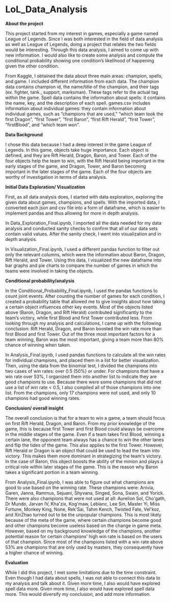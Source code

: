 # LoL_Data_Analysis

**About the project**

This project started from my interest in games, especially a game named League of Legends. Since I was both interested in the field of data analysis as well as League of Legends, doing a project that relates the two fields would be interesting. Through this data analysis, I aimed to come up with new information. I would also like to create some analysis and compute the conditional probability showing one condition’s likelihood of happening given the other condition. 

From Kaggle, I obtained the data about three main areas: champion, spells, and game. I included different information from each data. The champion data contains champion id, the name/title of the champion, and their tags (ex. fighter, tank., support, marksman). These tags refer to the actual tag within the game. Spell data contains the information about spells: it contains the name, key, and the description of each spell. games.csv includes information about individual games: they contain information about individual games, such as “champions that are used,” “which team took the first Dragon”, “first Tower”, “first Baron”, “first Rift Herald”, “first Tower”, “firstBlood”, and “which team won”. 

**Data Background**

I chose this data because I had a deep interest in the game League of Legends. In this game, objects take huge importance. Each object is defined, and they are Rift Herald, Dragon, Baron, and Tower. Each of the four objects help the team to win, with the Rift Herald being important in the early stages of the game, and Dragon, Tower, and Baron becoming important in the later stages of the game. Each of the four objects are worthy of investigation in terms of data analysis. 

**Initial Data Exploration/ Visualization**

First, as all data analysis does, I started with data exploration, exploring the given data about games, champions, and spells. With the imported data, I converted each json and csv file into a form of dataframe, which is easier to implement pandas and thus allowing for more in depth analysis.

In Data_Exploration_Final.ipynb, I imported all the data needed for my data analysis and conducted sanity checks to confirm that all of our data sets contain valid values. After the sanity check, I went into visualization and in depth analysis. 

In Visualization_Final.ipynb, I used a different pandas function to filter out only the relevant columns, which were the information about Baron, Dragon, Rift Herald, and Tower. Using this data, I visualized the new dataframe into bar graphs and pie charts to compare the number of games in which the teams were involved in taking the objects. 

**Conditional probability/analysis**

In the Conditional_Probability_Final.ipynb, I used the pandas functions to count joint events. After counting the number of games for each condition, I created a probability table that allowed me to give insights about how taking a certain object influences other key events. Most of the objects listed above (Baron, Dragon, and Rift Herald) contributed significantly to the team’s victory, while first Blood and first Tower contributed less. From looking through my analysis and calculations, I came up with the following conclusion: Rift Herald, Dragon, and Baron boosted the win rate more than first Blood and first Tower. Out of the three most important factors for a team winning, Baron was the most important, giving a team more than 80% chance of winning when taken. 

In Analysis_Final.ipynb, I used pandas functions to calculate all the win rates for individual champions, and placed them in a list for better visualization. Then, using the data from the binomial test, I divided the champions into two cases of win rates: over 0.5 (50%) or under. For champions that have a win rate over 53%, I organized them into another list to indicate they are good champions to use. Because there were some champions that did not use a list of win rate < 0.5, I also compiled all of those champions into one list. From the champions, only 17 champions were not used, and only 10 champions had good winning rates. 

**Conclusion/ overall insight**

The overall conclusion is that for a team to win a game, a team should focus on first Rift Herald, Dragon, and Baron. From my prior knowledge of the game, this is because first Tower and first Blood could always be overcome in the middle stages of the game. Even if a team takes first Blood, winning a certain lane, the opponent team always has a chance to win the other lanes and flip the tides of the game. This also applies to the first Tower. However, Rift Herald or Dragon is an object that could be used to lead the team into victory. This makes them more dominant in strategizing the team's victory. In the case of Baron, this object boosts the ability of the minion and plays a critical role within later stages of the game. This is the reason why Baron takes a significant portion in a team winning. 

From Analysis_Final.ipynb, I was able to figure out what champions are good to use based on the winning rate. These champions were: Anivia, Garen, Janna, Rammus, Sejuani, Shyvana, Singed, Sona, Swain, and Yorick. There were also champions that were not used at all: Aurelion Sol, Cho'gath, Dr Mundo, Jarvan IV, Kha'zix, Kog'maw, Leblanc, Lee Sin, Master Yi, Miss Fortune, Monkey King, None, Rek'Sai, Tahm Kench, Twisted Fate, Vel'koz, and XinZhao turned out to be the unpopular champions. This is most likely because of the meta of the game, where certain champions become good and other champions become useless based on the change in game meta. However, based on my background knowledge of the champions, another potential  reason for certain champions’ high win rate is based on the users of that champion. Since most of the champions listed with a win rate above 53% are champions that are only used by masters, they consequently have a higher chance of winning. 

**Evaluation**

While I did this project, I met some limitations due to the time constraint. Even though I had data about spells,  I was not able to connect this data to my analysis and talk about it. Given more time, I also would have explored spell data more. Given more time, I also would have explored spell data more. This would diversify my conclusion, and add more information.  


